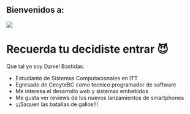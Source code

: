 ## Bienvenidos a:

![](https://images.cooltext.com/5508554.png)

# Recuerda tu decidiste entrar 😈


Que tal yo soy Daniel Bastidas:

- Estudiante de Sistemas Computacionales en ITT
- Egresado de CecyteBC como tecnico programador de software
- Me interesa el desarrollo web y sistemas embebidos
- Me gusta ver reviews de los nuevos lanzamientos de smartphones
- ¡¡¡Saquen las batallas de gallos!!!
